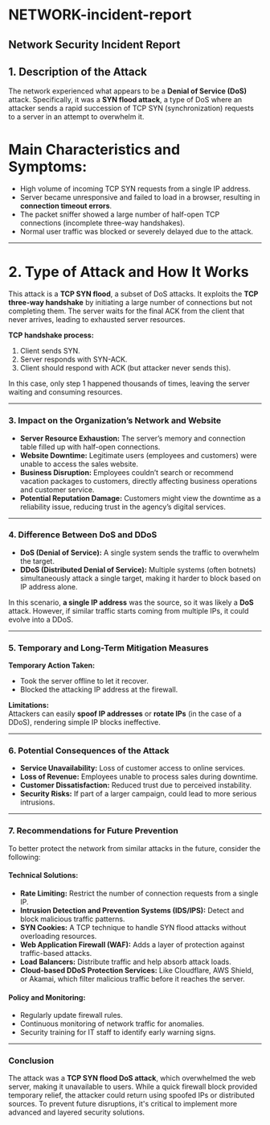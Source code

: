 # NETWORK-incident-report


## Network Security Incident Report

## 1. Description of the Attack

The network experienced what appears to be a **Denial of Service (DoS)** attack. Specifically, it was a **SYN flood attack**, a type of DoS where an attacker sends a rapid succession of TCP SYN (synchronization) requests to a server in an attempt to overwhelm it.

#  Main Characteristics and Symptoms:
- High volume of incoming TCP SYN requests from a single IP address.
- Server became unresponsive and failed to load in a browser, resulting in **connection timeout errors**.
- The packet sniffer showed a large number of half-open TCP connections (incomplete three-way handshakes).
- Normal user traffic was blocked or severely delayed due to the attack.

---

# 2. Type of Attack and How It Works

This attack is a **TCP SYN flood**, a subset of DoS attacks. It exploits the **TCP three-way handshake** by initiating a large number of connections but not completing them. The server waits for the final ACK from the client that never arrives, leading to exhausted server resources.

**TCP handshake process:**
1. Client sends SYN.
2. Server responds with SYN-ACK.
3. Client should respond with ACK (but attacker never sends this).

In this case, only step 1 happened thousands of times, leaving the server waiting and consuming resources.

---

### **3. Impact on the Organization’s Network and Website**

- **Server Resource Exhaustion:** The server’s memory and connection table filled up with half-open connections.
- **Website Downtime:** Legitimate users (employees and customers) were unable to access the sales website.
- **Business Disruption:** Employees couldn’t search or recommend vacation packages to customers, directly affecting business operations and customer service.
- **Potential Reputation Damage:** Customers might view the downtime as a reliability issue, reducing trust in the agency’s digital services.

---

### **4. Difference Between DoS and DDoS**

- **DoS (Denial of Service):** A single system sends the traffic to overwhelm the target.
- **DDoS (Distributed Denial of Service):** Multiple systems (often botnets) simultaneously attack a single target, making it harder to block based on IP address alone.

In this scenario, **a single IP address** was the source, so it was likely a **DoS** attack. However, if similar traffic starts coming from multiple IPs, it could evolve into a DDoS.

---

### **5. Temporary and Long-Term Mitigation Measures**

**Temporary Action Taken:**
- Took the server offline to let it recover.
- Blocked the attacking IP address at the firewall.

**Limitations:**  
Attackers can easily **spoof IP addresses** or **rotate IPs** (in the case of a DDoS), rendering simple IP blocks ineffective.

---

### **6. Potential Consequences of the Attack**

- **Service Unavailability:** Loss of customer access to online services.
- **Loss of Revenue:** Employees unable to process sales during downtime.
- **Customer Dissatisfaction:** Reduced trust due to perceived instability.
- **Security Risks:** If part of a larger campaign, could lead to more serious intrusions.

---

### **7. Recommendations for Future Prevention**

To better protect the network from similar attacks in the future, consider the following:

#### **Technical Solutions:**
- **Rate Limiting:** Restrict the number of connection requests from a single IP.
- **Intrusion Detection and Prevention Systems (IDS/IPS):** Detect and block malicious traffic patterns.
- **SYN Cookies:** A TCP technique to handle SYN flood attacks without overloading resources.
- **Web Application Firewall (WAF):** Adds a layer of protection against traffic-based attacks.
- **Load Balancers:** Distribute traffic and help absorb attack loads.
- **Cloud-based DDoS Protection Services:** Like Cloudflare, AWS Shield, or Akamai, which filter malicious traffic before it reaches the server.

#### **Policy and Monitoring:**
- Regularly update firewall rules.
- Continuous monitoring of network traffic for anomalies.
- Security training for IT staff to identify early warning signs.

---

### **Conclusion**

The attack was a **TCP SYN flood DoS attack**, which overwhelmed the web server, making it unavailable to users. While a quick firewall block provided temporary relief, the attacker could return using spoofed IPs or distributed sources. To prevent future disruptions, it's critical to implement more advanced and layered security solutions.

